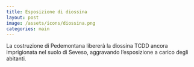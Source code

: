 ```yaml
---
title: Esposizione di diossina
layout: post
image: /assets/icons/diossina.png
categories: main
---
```


La costruzione di Pedemontana libererà la diossina TCDD ancora imprigionata nel suolo di Seveso, aggravando l’esposizione a carico degli abitanti.
